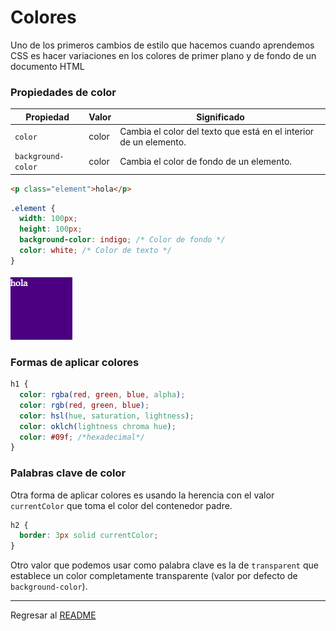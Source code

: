 # Colores

Uno de los primeros cambios de estilo que hacemos cuando aprendemos CSS es hacer variaciones en los colores de primer plano y de fondo de un documento HTML

### Propiedades de color

|Propiedad|Valor|Significado|
|---------|-----|-----------|
|`color`|color|Cambia el color del texto que está en el interior de un elemento.|
|`background-color`|color|	Cambia el color de fondo de un elemento.|

```html
<p class="element">hola</p>
```

```css
.element {
  width: 100px;
  height: 100px;
  background-color: indigo; /* Color de fondo */
  color: white; /* Color de texto */
}
```

![colores](../img/colores.png)

### Formas de aplicar colores

```css
h1 {
  color: rgba(red, green, blue, alpha);
  color: rgb(red, green, blue);
  color: hsl(hue, saturation, lightness);
  color: oklch(lightness chroma hue);
  color: #09f; /*hexadecimal*/
}
```

### Palabras clave de color

Otra forma de aplicar colores es usando la herencia con el valor `currentColor` que toma el color del contenedor padre.

```css
h2 {
  border: 3px solid currentColor;
}
```

Otro valor que podemos usar como palabra clave es la de `transparent` que establece un color completamente transparente (valor por defecto de `background-color`).

---

Regresar al [README](../README.md)